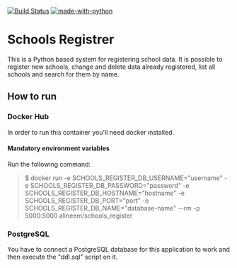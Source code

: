 [![Build Status](https://img.shields.io/docker/cloud/build/alineem/dice-roll)](https://hub.docker.com/repository/docker/alineem/schools-register/builds) [![made-with-python](https://img.shields.io/badge/Made%20with-Python-1f425f.svg)](https://www.python.org/)

# Schools Registrer

This is a Python based system for registering school data. It is possible to register new schools, change and delete data already registered, list all schools and search for them by name.

## How to run

### Docker Hub
In order to run this container you'll need docker installed.

#### Mandatory environment variables

Run the following command:

>$ docker run -e SCHOOLS_REGISTER_DB_USERNAME="username" -e SCHOOLS_REGISTER_DB_PASSWORD="password" -e SCHOOLS_REGISTER_DB_HOSTNAME="hostname" -e SCHOOLS_REGISTER_DB_PORT="port" -e SCHOOLS_REGISTER_DB_NAME="database-name" --rm -p 5000:5000 alineem/schools_register

### PostgreSQL 

You have to connect a PostgreSQL database for this application to work and then execute the "ddl.sql" script on it.

